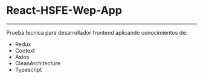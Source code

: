 # React-HSFE-Wep-App
***

Prueba tecnica para desarrollador frontend aplicando conocimientos de:
- Redux
- Context
- Axios
- CleanArchitecture
- Typescript
